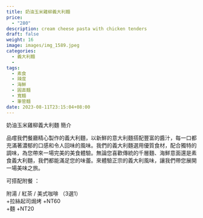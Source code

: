 ```yaml
---
title: 奶油玉米雞柳義大利麵
price:
  - "280"
description: cream cheese pasta with chicken tenders
draft: false
weight: 16
image: images/img_1589.jpeg
categories:
  - 義大利麵
  - 
tags:
  - 素食
  - 辣度
  - 海鮮
  - 圓直麵
  - 寬麵
  - 筆管麵
date: 2023-08-11T23:15:04+08:00
---
```


奶油玉米雞柳義大利麵 簡介

品嚐我們餐廳精心製作的義大利麵，以新鮮的意大利麵搭配豐富的醬汁，每一口都充滿著濃郁的口感和令人回味的風味。我們的義大利麵選用優質食材，配合獨特的調味，為您帶來一場完美的美食體驗。無論您喜歡傳統的千層麵、海鮮意面還是素食義大利麵，我們都能滿足您的味蕾。來體驗正宗的義大利風味，讓我們帶您展開一場美味之旅。

可搭配附餐 ： 

  附湯 / 紅茶 / 美式咖啡 （3選1）\
  +拉絲起司焗烤 +NT60\
  +麵 +NT20